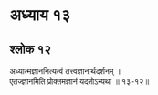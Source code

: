 # अध्याय १३

## श्लोक १२

अध्यात्मज्ञाननित्यत्वं तत्त्वज्ञानार्थदर्शनम् ।<br>एतज्ज्ञानमिति प्रोक्तमज्ञानं यदतोऽन्यथा ॥ १३-१२॥<br><br>

